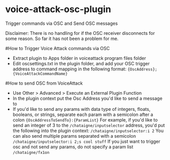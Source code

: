 # voice-attack-osc-plugin
Trigger commands via OSC and Send OSC messages

Disclaimer: There is no handling for if the OSC receiver disconnects for some reason. So far it has not been a problem for me.

#How to Trigger Voice Attack commands via OSC
- Extract plugin to Apps folder in voiceattack program files folder
- Edit oscsettings.txt in the plugin folder, and add your OSC trigger address to command mapping in the following format:
`{OscAddress};{VoiceAttackCommandName}`

#How to send OSC from VoiceAttack
- Use Other > Advanced > Execute an External Plugin Function
- In the plugin context put the Osc Address you'd like to send a message to
- If you'd like to send any params with data type of integers, floats, booleans, or strings, separate each param with a semicolon after a colon
`{OscAddressToSendTo}:{ParamList}`
For example, if you'd like to send an integer of 3 to the `/chataigne/inputselector` address, you'd put the following into the plugin context:
`/chataigne/inputselector:i 2`
You can also send multiple params separated with a semicolon
`/chataigne/inputselector:i 2;s cool stuff`
If you just want to trigger osc and not send any params, do not specify a param list
`/chataigne/fx1on`
